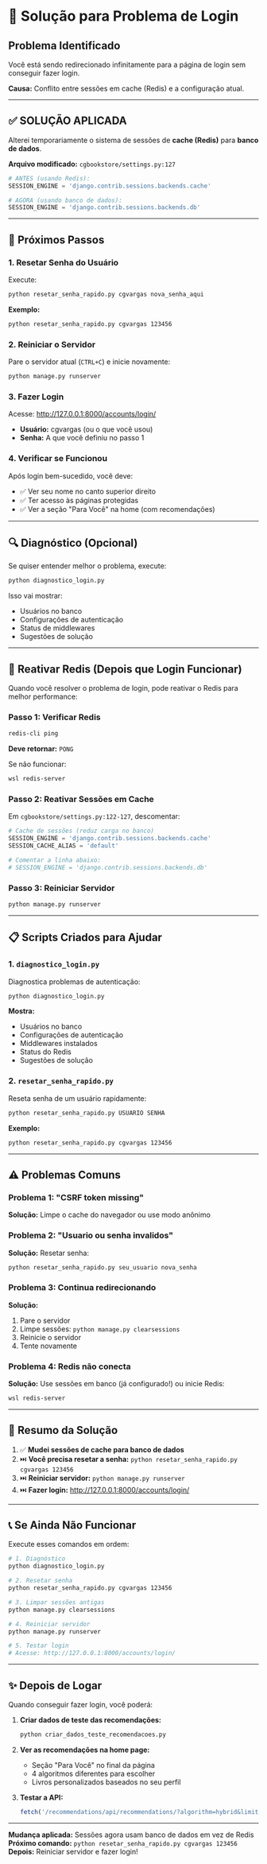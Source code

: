# 🔧 Solução para Problema de Login

## Problema Identificado

Você está sendo redirecionado infinitamente para a página de login sem conseguir fazer login.

**Causa:** Conflito entre sessões em cache (Redis) e a configuração atual.

---

## ✅ SOLUÇÃO APLICADA

Alterei temporariamente o sistema de sessões de **cache (Redis)** para **banco de dados**.

**Arquivo modificado:** `cgbookstore/settings.py:127`

```python
# ANTES (usando Redis):
SESSION_ENGINE = 'django.contrib.sessions.backends.cache'

# AGORA (usando banco de dados):
SESSION_ENGINE = 'django.contrib.sessions.backends.db'
```

---

## 🚀 Próximos Passos

### 1. Resetar Senha do Usuário

Execute:
```bash
python resetar_senha_rapido.py cgvargas nova_senha_aqui
```

**Exemplo:**
```bash
python resetar_senha_rapido.py cgvargas 123456
```

### 2. Reiniciar o Servidor

Pare o servidor atual (`CTRL+C`) e inicie novamente:

```bash
python manage.py runserver
```

### 3. Fazer Login

Acesse: http://127.0.0.1:8000/accounts/login/

- **Usuário:** cgvargas (ou o que você usou)
- **Senha:** A que você definiu no passo 1

### 4. Verificar se Funcionou

Após login bem-sucedido, você deve:
- ✅ Ver seu nome no canto superior direito
- ✅ Ter acesso às páginas protegidas
- ✅ Ver a seção "Para Você" na home (com recomendações)

---

## 🔍 Diagnóstico (Opcional)

Se quiser entender melhor o problema, execute:

```bash
python diagnostico_login.py
```

Isso vai mostrar:
- Usuários no banco
- Configurações de autenticação
- Status de middlewares
- Sugestões de solução

---

## 🔄 Reativar Redis (Depois que Login Funcionar)

Quando você resolver o problema de login, pode reativar o Redis para melhor performance:

### Passo 1: Verificar Redis

```bash
redis-cli ping
```

**Deve retornar:** `PONG`

Se não funcionar:
```bash
wsl redis-server
```

### Passo 2: Reativar Sessões em Cache

Em `cgbookstore/settings.py:122-127`, descomentar:

```python
# Cache de sessões (reduz carga no banco)
SESSION_ENGINE = 'django.contrib.sessions.backends.cache'
SESSION_CACHE_ALIAS = 'default'

# Comentar a linha abaixo:
# SESSION_ENGINE = 'django.contrib.sessions.backends.db'
```

### Passo 3: Reiniciar Servidor

```bash
python manage.py runserver
```

---

## 📋 Scripts Criados para Ajudar

### 1. `diagnostico_login.py`

Diagnostica problemas de autenticação:
```bash
python diagnostico_login.py
```

**Mostra:**
- Usuários no banco
- Configurações de autenticação
- Middlewares instalados
- Status do Redis
- Sugestões de solução

### 2. `resetar_senha_rapido.py`

Reseta senha de um usuário rapidamente:
```bash
python resetar_senha_rapido.py USUARIO SENHA
```

**Exemplo:**
```bash
python resetar_senha_rapido.py cgvargas 123456
```

---

## ⚠️ Problemas Comuns

### Problema 1: "CSRF token missing"

**Solução:** Limpe o cache do navegador ou use modo anônimo

### Problema 2: "Usuario ou senha invalidos"

**Solução:** Resetar senha:
```bash
python resetar_senha_rapido.py seu_usuario nova_senha
```

### Problema 3: Continua redirecionando

**Solução:**
1. Pare o servidor
2. Limpe sessões: `python manage.py clearsessions`
3. Reinicie o servidor
4. Tente novamente

### Problema 4: Redis não conecta

**Solução:** Use sessões em banco (já configurado!) ou inicie Redis:
```bash
wsl redis-server
```

---

## 🎯 Resumo da Solução

1. ✅ **Mudei sessões de cache para banco de dados**
2. ⏭️ **Você precisa resetar a senha:** `python resetar_senha_rapido.py cgvargas 123456`
3. ⏭️ **Reiniciar servidor:** `python manage.py runserver`
4. ⏭️ **Fazer login:** http://127.0.0.1:8000/accounts/login/

---

## 📞 Se Ainda Não Funcionar

Execute esses comandos em ordem:

```bash
# 1. Diagnóstico
python diagnostico_login.py

# 2. Resetar senha
python resetar_senha_rapido.py cgvargas 123456

# 3. Limpar sessões antigas
python manage.py clearsessions

# 4. Reiniciar servidor
python manage.py runserver

# 5. Testar login
# Acesse: http://127.0.0.1:8000/accounts/login/
```

---

## ✨ Depois de Logar

Quando conseguir fazer login, você poderá:

1. **Criar dados de teste das recomendações:**
   ```bash
   python criar_dados_teste_recomendacoes.py
   ```

2. **Ver as recomendações na home page:**
   - Seção "Para Você" no final da página
   - 4 algoritmos diferentes para escolher
   - Livros personalizados baseados no seu perfil

3. **Testar a API:**
   ```javascript
   fetch('/recommendations/api/recommendations/?algorithm=hybrid&limit=10')
   ```

---

**Mudança aplicada:** Sessões agora usam banco de dados em vez de Redis
**Próximo comando:** `python resetar_senha_rapido.py cgvargas 123456`
**Depois:** Reiniciar servidor e fazer login!
